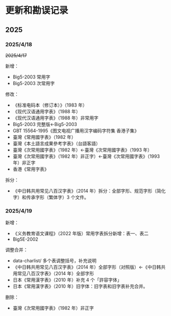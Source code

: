 # 更新和勘误记录

## 2025

### 2025/4/18

~~2025/4/17~~

新增：
- Big5-2003 常用字
- Big5-2003 次常用字

修改：
- 《标准电码本（修订本）》（1983 年）
- 《现代汉语通用字表》（1988 年）
- 《现代汉语通用字表》（1988 年）非常用字
- Big5-2003 完整版<-Big5-2003
- GBT 15564-1995《图文电视广播用汉字编码字符集 香港子集》
- 臺灣《常用國字表》（1982 年）
- 臺灣《本土語言成果參考字表》（台語客語）
- 臺灣《次常用國字表》（1982 年）<-臺灣《次常用國字表》（1993 年）
- 臺灣《次常用國字表》（1982 年）非正字）<-臺灣《次常用國字表》（1993 年）非正字
- 香港《常用字表》

拆分：
- 《中日韩共用常见八百汉字表》（2014 年）拆分：全部字形、规范字形（简化字）和传承字形（繁体字）3 个文件。

### 2025/4/19

新增：
- 《义务教育语文课程》（2022 年版）常用字表拆分新增：表一、表二
- Big5E-2002

调整合并：
- data-charlist/ 多个表调整括号，补充说明
- 《中日韩共用常见八百汉字表》（2014 年）全部字形（对照版）<-《中日韩共用常见八百汉字表》（2014 年）全部字形
- 日本《常用漢字表》（2010 年）补充 4 个「許容字体」
- 日本《常用漢字表》（2010 年）旧字体：旧字表和旧字表补充合并。

删除：
- 臺灣《次常用國字表》（1982 年）非正字
